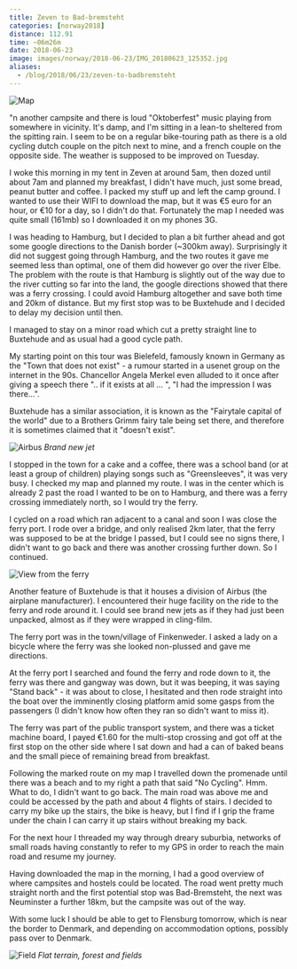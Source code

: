 ```yaml
---
title: Zeven to Bad-bremsteht
categories: [norway2018]
distance: 112.91
time: ~06m26m
date: 2018-06-23
image: images/norway/2018-06-23/IMG_20180623_125352.jpg
aliases:
  - /blog/2018/06/23/zeven-to-badbremsteht
---
```



![Map](/images/norway/2018-06-23/map.png)

"n another campsite and there is loud "Oktoberfest" music playing from
somewhere in vicinity. It's damp, and I'm sitting in a lean-to sheltered
from the spitting rain. I seem to be on a regular bike-touring path as there
is a old cycling dutch couple on the pitch next to mine, and a french couple
on the opposite side. The weather is supposed to be improved on Tuesday.

I woke this morning in my tent in Zeven at around 5am, then dozed until about
7am and planned my breakfast, I didn't have much, just some bread, peanut
butter and coffee. I packed my stuff up and left the camp ground. I wanted to
use their WIFI to download the map, but it was €5 euro for an hour, or €10 for
a day, so I didn't do that. Fortunately the map I needed was quite small
(161mb) so I downloaded it on my phones 3G.

I was heading to Hamburg, but I decided to plan a bit further ahead and got
some google directions to the Danish border (~300km away). Surprisingly it did
not suggest going through Hamburg, and the two routes it gave me seemed less
than optimal, one of them did however go over the river Elbe. The problem with
the route is that Hamburg is slightly out of the way due to the river cutting
so far into the land, the google directions showed that there was a ferry
crossing. I could avoid Hamburg altogether and save both time and 20km of
distance. But my first stop was to be Buxtehude and I decided to delay my
decision until then.

I managed to stay on a minor road which cut a pretty straight line to
Buxtehude and as usual had a good cycle path.

My starting point on this tour was Bielefeld, famously known in Germany as the
"Town that does not exist" - a rumour started in a usenet group on the
internet in the 90s. Chancellor Angela Merkel even alluded to it once after
giving a speech there ".. if it exists at all ... ", "I had the impression I
was there...".

Buxtehude has a similar association, it is known as the "Fairytale capital of
the world" due to a Brothers Grimm fairy tale being set there, and therefore
it is sometimes claimed that it "doesn't exist".

![Airbus](/images/norway/2018-06-23/IMG_20180623_123316.jpg)
*Brand new jet*

I stopped in the town for a cake and a coffee, there was a school band (or at
least a group of children) playing songs such as "Greensleeves", it was very
busy. I checked my map and planned my route. I was in the center which is
already 2 past the road I wanted to be on to Hamburg, and there was a ferry
crossing immediately north, so I would try the ferry.

I cycled on a road which ran adjacent to a canal and soon I was close the
ferry port. I rode over a bridge, and only realised 2km later, that the ferry
was supposed to be at the bridge I passed, but I could see no signs there,
I didn't want to go back and there was another crossing further down. So I
continued.

![View from the ferry](/images/norway/2018-06-23/IMG_20180623_125352.jpg)

Another feature of Buxtehude is that it houses a division of Airbus (the
airplane manufacturer). I encountered their huge facility on the ride to the
ferry and rode around it. I could see brand new jets as if they had just been
unpacked, almost as if they were wrapped in cling-film.

The ferry port was in the town/village of Finkenweder. I asked a lady on a
bicycle where the ferry was she looked non-plussed and gave me directions.

At the ferry port I searched and found the ferry and rode down to it, the
ferry was there and gangway was down, but it was beeping, it was saying
"Stand back" - it was about to close, I hesitated and then rode straight into
the boat over the imminently closing platform amid some gasps from the
passengers (I didn't know how often they ran so didn't want to miss it).

The ferry was part of the public transport system, and there was a ticket
machine board, I payed €1.60 for the multi-stop crossing and got off at the
first stop on the other side where I sat down and had a can of baked beans and
the small piece of remaining bread from breakfast.

Following the marked route on my map I travelled down the promenade until
there was a beach and to my right a path that said "No Cycling". Hmm. What to
do, I didn't want to go back. The main road was above me and could be accessed
by the path and about 4 flights of stairs. I decided to carry my bike up the
stairs, the bike is heavy, but I find if I grip the frame under the chain I
can carry it up stairs without breaking my back.

For the next hour I threaded my way through dreary suburbia, networks of
small roads having constantly to refer to my GPS in order to reach the main
road and resume my journey.

Having downloaded the map in the morning, I had a good overview of where
campsites and hostels could be located. The road went pretty much straight
north and the first potential stop was Bad-Bremsteht, the next was Neuminster
a further 18km, but the campsite was out of the way.

With some luck I should be able to get to Flensburg tomorrow, which is near
the border to Denmark, and depending on accommodation options, possibly pass
over to Denmark.

![Field](/images/norway/2018-06-23/IMG_20180623_160443.jpg)
*Flat terrain, forest and fields*
